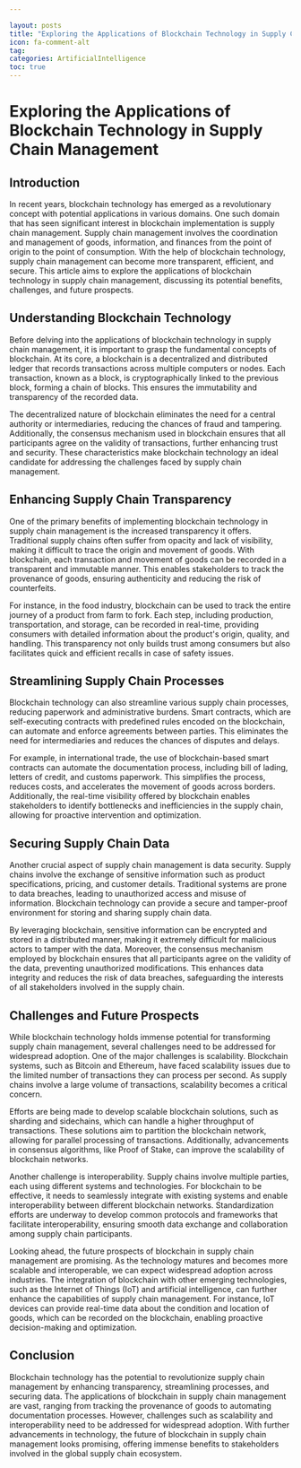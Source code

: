 ```yaml
---

layout: posts
title: "Exploring the Applications of Blockchain Technology in Supply Chain Management"
icon: fa-comment-alt
tag:      
categories: ArtificialIntelligence
toc: true
---
```




# Exploring the Applications of Blockchain Technology in Supply Chain Management

## Introduction

In recent years, blockchain technology has emerged as a revolutionary concept with potential applications in various domains. One such domain that has seen significant interest in blockchain implementation is supply chain management. Supply chain management involves the coordination and management of goods, information, and finances from the point of origin to the point of consumption. With the help of blockchain technology, supply chain management can become more transparent, efficient, and secure. This article aims to explore the applications of blockchain technology in supply chain management, discussing its potential benefits, challenges, and future prospects.

## Understanding Blockchain Technology

Before delving into the applications of blockchain technology in supply chain management, it is important to grasp the fundamental concepts of blockchain. At its core, a blockchain is a decentralized and distributed ledger that records transactions across multiple computers or nodes. Each transaction, known as a block, is cryptographically linked to the previous block, forming a chain of blocks. This ensures the immutability and transparency of the recorded data.

The decentralized nature of blockchain eliminates the need for a central authority or intermediaries, reducing the chances of fraud and tampering. Additionally, the consensus mechanism used in blockchain ensures that all participants agree on the validity of transactions, further enhancing trust and security. These characteristics make blockchain technology an ideal candidate for addressing the challenges faced by supply chain management.

## Enhancing Supply Chain Transparency

One of the primary benefits of implementing blockchain technology in supply chain management is the increased transparency it offers. Traditional supply chains often suffer from opacity and lack of visibility, making it difficult to trace the origin and movement of goods. With blockchain, each transaction and movement of goods can be recorded in a transparent and immutable manner. This enables stakeholders to track the provenance of goods, ensuring authenticity and reducing the risk of counterfeits.

For instance, in the food industry, blockchain can be used to track the entire journey of a product from farm to fork. Each step, including production, transportation, and storage, can be recorded in real-time, providing consumers with detailed information about the product's origin, quality, and handling. This transparency not only builds trust among consumers but also facilitates quick and efficient recalls in case of safety issues.

## Streamlining Supply Chain Processes

Blockchain technology can also streamline various supply chain processes, reducing paperwork and administrative burdens. Smart contracts, which are self-executing contracts with predefined rules encoded on the blockchain, can automate and enforce agreements between parties. This eliminates the need for intermediaries and reduces the chances of disputes and delays.

For example, in international trade, the use of blockchain-based smart contracts can automate the documentation process, including bill of lading, letters of credit, and customs paperwork. This simplifies the process, reduces costs, and accelerates the movement of goods across borders. Additionally, the real-time visibility offered by blockchain enables stakeholders to identify bottlenecks and inefficiencies in the supply chain, allowing for proactive intervention and optimization.

## Securing Supply Chain Data

Another crucial aspect of supply chain management is data security. Supply chains involve the exchange of sensitive information such as product specifications, pricing, and customer details. Traditional systems are prone to data breaches, leading to unauthorized access and misuse of information. Blockchain technology can provide a secure and tamper-proof environment for storing and sharing supply chain data.

By leveraging blockchain, sensitive information can be encrypted and stored in a distributed manner, making it extremely difficult for malicious actors to tamper with the data. Moreover, the consensus mechanism employed by blockchain ensures that all participants agree on the validity of the data, preventing unauthorized modifications. This enhances data integrity and reduces the risk of data breaches, safeguarding the interests of all stakeholders involved in the supply chain.

## Challenges and Future Prospects

While blockchain technology holds immense potential for transforming supply chain management, several challenges need to be addressed for widespread adoption. One of the major challenges is scalability. Blockchain systems, such as Bitcoin and Ethereum, have faced scalability issues due to the limited number of transactions they can process per second. As supply chains involve a large volume of transactions, scalability becomes a critical concern.

Efforts are being made to develop scalable blockchain solutions, such as sharding and sidechains, which can handle a higher throughput of transactions. These solutions aim to partition the blockchain network, allowing for parallel processing of transactions. Additionally, advancements in consensus algorithms, like Proof of Stake, can improve the scalability of blockchain networks.

Another challenge is interoperability. Supply chains involve multiple parties, each using different systems and technologies. For blockchain to be effective, it needs to seamlessly integrate with existing systems and enable interoperability between different blockchain networks. Standardization efforts are underway to develop common protocols and frameworks that facilitate interoperability, ensuring smooth data exchange and collaboration among supply chain participants.

Looking ahead, the future prospects of blockchain in supply chain management are promising. As the technology matures and becomes more scalable and interoperable, we can expect widespread adoption across industries. The integration of blockchain with other emerging technologies, such as the Internet of Things (IoT) and artificial intelligence, can further enhance the capabilities of supply chain management. For instance, IoT devices can provide real-time data about the condition and location of goods, which can be recorded on the blockchain, enabling proactive decision-making and optimization.

## Conclusion

Blockchain technology has the potential to revolutionize supply chain management by enhancing transparency, streamlining processes, and securing data. The applications of blockchain in supply chain management are vast, ranging from tracking the provenance of goods to automating documentation processes. However, challenges such as scalability and interoperability need to be addressed for widespread adoption. With further advancements in technology, the future of blockchain in supply chain management looks promising, offering immense benefits to stakeholders involved in the global supply chain ecosystem.